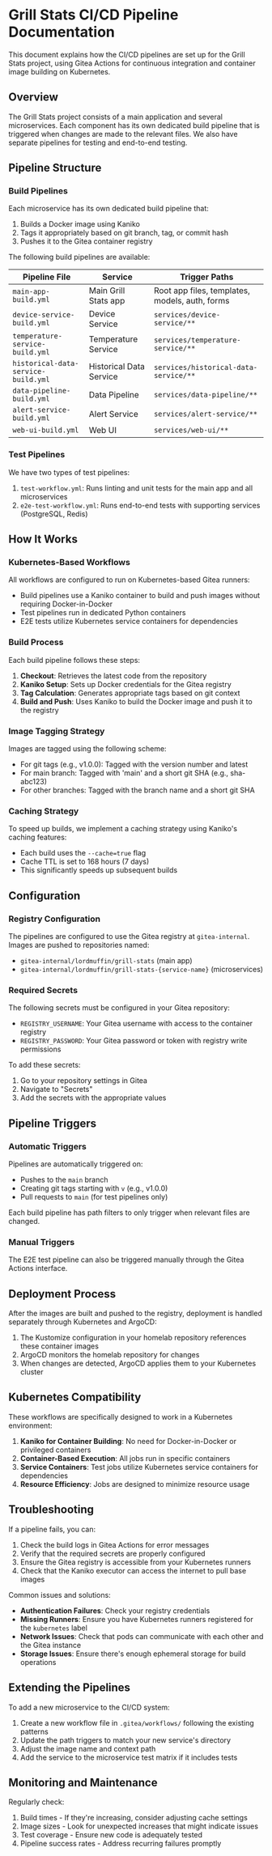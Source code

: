 # Grill Stats CI/CD Pipeline Documentation

This document explains how the CI/CD pipelines are set up for the Grill Stats project, using Gitea Actions for continuous integration and container image building on Kubernetes.

## Overview

The Grill Stats project consists of a main application and several microservices. Each component has its own dedicated build pipeline that is triggered when changes are made to the relevant files. We also have separate pipelines for testing and end-to-end testing.

## Pipeline Structure

### Build Pipelines

Each microservice has its own dedicated build pipeline that:
1. Builds a Docker image using Kaniko
2. Tags it appropriately based on git branch, tag, or commit hash
3. Pushes it to the Gitea container registry

The following build pipelines are available:

| Pipeline File | Service | Trigger Paths |
|---------------|---------|---------------|
| `main-app-build.yml` | Main Grill Stats app | Root app files, templates, models, auth, forms |
| `device-service-build.yml` | Device Service | `services/device-service/**` |
| `temperature-service-build.yml` | Temperature Service | `services/temperature-service/**` |
| `historical-data-service-build.yml` | Historical Data Service | `services/historical-data-service/**` |
| `data-pipeline-build.yml` | Data Pipeline | `services/data-pipeline/**` |
| `alert-service-build.yml` | Alert Service | `services/alert-service/**` |
| `web-ui-build.yml` | Web UI | `services/web-ui/**` |

### Test Pipelines

We have two types of test pipelines:

1. `test-workflow.yml`: Runs linting and unit tests for the main app and all microservices
2. `e2e-test-workflow.yml`: Runs end-to-end tests with supporting services (PostgreSQL, Redis)

## How It Works

### Kubernetes-Based Workflows

All workflows are configured to run on Kubernetes-based Gitea runners:

- Build pipelines use a Kaniko container to build and push images without requiring Docker-in-Docker
- Test pipelines run in dedicated Python containers
- E2E tests utilize Kubernetes service containers for dependencies

### Build Process

Each build pipeline follows these steps:

1. **Checkout**: Retrieves the latest code from the repository
2. **Kaniko Setup**: Sets up Docker credentials for the Gitea registry
3. **Tag Calculation**: Generates appropriate tags based on git context
4. **Build and Push**: Uses Kaniko to build the Docker image and push it to the registry

### Image Tagging Strategy

Images are tagged using the following scheme:

- For git tags (e.g., v1.0.0): Tagged with the version number and latest
- For main branch: Tagged with 'main' and a short git SHA (e.g., sha-abc123)
- For other branches: Tagged with the branch name and a short git SHA

### Caching Strategy

To speed up builds, we implement a caching strategy using Kaniko's caching features:

- Each build uses the `--cache=true` flag
- Cache TTL is set to 168 hours (7 days)
- This significantly speeds up subsequent builds

## Configuration

### Registry Configuration

The pipelines are configured to use the Gitea registry at `gitea-internal`. Images are pushed to repositories named:

- `gitea-internal/lordmuffin/grill-stats` (main app)
- `gitea-internal/lordmuffin/grill-stats-{service-name}` (microservices)

### Required Secrets

The following secrets must be configured in your Gitea repository:

- `REGISTRY_USERNAME`: Your Gitea username with access to the container registry
- `REGISTRY_PASSWORD`: Your Gitea password or token with registry write permissions

To add these secrets:
1. Go to your repository settings in Gitea
2. Navigate to "Secrets"
3. Add the secrets with the appropriate values

## Pipeline Triggers

### Automatic Triggers

Pipelines are automatically triggered on:

- Pushes to the `main` branch
- Creating git tags starting with `v` (e.g., v1.0.0)
- Pull requests to `main` (for test pipelines only)

Each build pipeline has path filters to only trigger when relevant files are changed.

### Manual Triggers

The E2E test pipeline can also be triggered manually through the Gitea Actions interface.

## Deployment Process

After the images are built and pushed to the registry, deployment is handled separately through Kubernetes and ArgoCD:

1. The Kustomize configuration in your homelab repository references these container images
2. ArgoCD monitors the homelab repository for changes
3. When changes are detected, ArgoCD applies them to your Kubernetes cluster

## Kubernetes Compatibility

These workflows are specifically designed to work in a Kubernetes environment:

1. **Kaniko for Container Building**: No need for Docker-in-Docker or privileged containers
2. **Container-Based Execution**: All jobs run in specific containers
3. **Service Containers**: Test jobs utilize Kubernetes service containers for dependencies
4. **Resource Efficiency**: Jobs are designed to minimize resource usage

## Troubleshooting

If a pipeline fails, you can:

1. Check the build logs in Gitea Actions for error messages
2. Verify that the required secrets are properly configured
3. Ensure the Gitea registry is accessible from your Kubernetes runners
4. Check that the Kaniko executor can access the internet to pull base images

Common issues and solutions:

- **Authentication Failures**: Check your registry credentials
- **Missing Runners**: Ensure you have Kubernetes runners registered for the `kubernetes` label
- **Network Issues**: Check that pods can communicate with each other and the Gitea instance
- **Storage Issues**: Ensure there's enough ephemeral storage for build operations

## Extending the Pipelines

To add a new microservice to the CI/CD system:

1. Create a new workflow file in `.gitea/workflows/` following the existing patterns
2. Update the path triggers to match your new service's directory
3. Adjust the image name and context path
4. Add the service to the microservice test matrix if it includes tests

## Monitoring and Maintenance

Regularly check:

1. Build times - If they're increasing, consider adjusting cache settings
2. Image sizes - Look for unexpected increases that might indicate issues
3. Test coverage - Ensure new code is adequately tested
4. Pipeline success rates - Address recurring failures promptly
